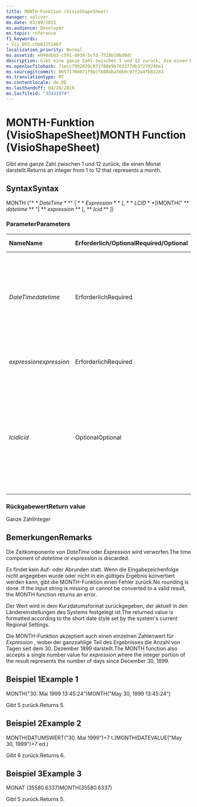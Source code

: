 ```yaml
---
title: MONTH-Funktion (VisioShapeSheet)
manager: soliver
ms.date: 03/09/2015
ms.audience: Developer
ms.topic: reference
f1_keywords:
- Vis_DSS.chm82251467
localization_priority: Normal
ms.assetid: e099dbb3-c591-d934-5cfd-7728b10bd8dc
description: Gibt eine ganze Zahl zwischen 1 und 12 zurück, die einen Monat darstellt.
ms.openlocfilehash: 71ecc7992839c871780e9b703377db37279246e1
ms.sourcegitcommit: 8657170d071f9bcf680aba50b9c07f2a4fb82283
ms.translationtype: MT
ms.contentlocale: de-DE
ms.lasthandoff: 04/28/2019
ms.locfileid: "33431974"
---
```

# <a name="month-function-visioshapesheet"></a><span data-ttu-id="32f3a-103">MONTH-Funktion (VisioShapeSheet)</span><span class="sxs-lookup"><span data-stu-id="32f3a-103">MONTH Function (VisioShapeSheet)</span></span>

<span data-ttu-id="32f3a-104">Gibt eine ganze Zahl zwischen 1 und 12 zurück, die einen Monat darstellt.</span><span class="sxs-lookup"><span data-stu-id="32f3a-104">Returns an integer from 1 to 12 that represents a month.</span></span>
  
## <a name="syntax"></a><span data-ttu-id="32f3a-105">Syntax</span><span class="sxs-lookup"><span data-stu-id="32f3a-105">Syntax</span></span>

<span data-ttu-id="32f3a-106">MONTH ("\* \* *DateTime* \* \*" | \* \* *Expression* \* \* [, \* \* *LCID* \* \*])</span><span class="sxs-lookup"><span data-stu-id="32f3a-106">MONTH(" \*\* *datetime* \*\* "| \*\* *expression* \*\* [, \*\* *lcid* \*\* ])</span></span> 
  
### <a name="parameters"></a><span data-ttu-id="32f3a-107">Parameter</span><span class="sxs-lookup"><span data-stu-id="32f3a-107">Parameters</span></span>

|<span data-ttu-id="32f3a-108">**Name**</span><span class="sxs-lookup"><span data-stu-id="32f3a-108">**Name**</span></span>|<span data-ttu-id="32f3a-109">**Erforderlich/Optional**</span><span class="sxs-lookup"><span data-stu-id="32f3a-109">**Required/Optional**</span></span>|<span data-ttu-id="32f3a-110">**Datentyp**</span><span class="sxs-lookup"><span data-stu-id="32f3a-110">**Data Type**</span></span>|<span data-ttu-id="32f3a-111">**Beschreibung**</span><span class="sxs-lookup"><span data-stu-id="32f3a-111">**Description**</span></span>|
|:-----|:-----|:-----|:-----|
| <span data-ttu-id="32f3a-112">_DateTime_</span><span class="sxs-lookup"><span data-stu-id="32f3a-112">_datetime_</span></span> <br/> |<span data-ttu-id="32f3a-113">Erforderlich</span><span class="sxs-lookup"><span data-stu-id="32f3a-113">Required</span></span>  <br/> |<span data-ttu-id="32f3a-114">**String**</span><span class="sxs-lookup"><span data-stu-id="32f3a-114">**String**</span></span> <br/> |<span data-ttu-id="32f3a-115">Beliebige Zeichenfolge, die allgemein als Datums- und Zeitangabe erkannt wird, oder ein Bezug auf eine Zelle mit einer Datums- und Zeitangabe.</span><span class="sxs-lookup"><span data-stu-id="32f3a-115">Any string commonly recognized as a date and time or a reference to a cell containing a date and time.</span></span>  <br/> |
| <span data-ttu-id="32f3a-116">_expression_</span><span class="sxs-lookup"><span data-stu-id="32f3a-116">_expression_</span></span> <br/> |<span data-ttu-id="32f3a-117">Erforderlich</span><span class="sxs-lookup"><span data-stu-id="32f3a-117">Required</span></span>  <br/> |<span data-ttu-id="32f3a-118">**String**</span><span class="sxs-lookup"><span data-stu-id="32f3a-118">**String**</span></span> <br/> | <span data-ttu-id="32f3a-119">Beliebiger Ausdruck, der eine Datums- und Zeitangabe liefert.</span><span class="sxs-lookup"><span data-stu-id="32f3a-119">Any expression that yields a date and time.</span></span>  <br/> |
| <span data-ttu-id="32f3a-120">_lcid_</span><span class="sxs-lookup"><span data-stu-id="32f3a-120">_lcid_</span></span> <br/> |<span data-ttu-id="32f3a-121">Optional</span><span class="sxs-lookup"><span data-stu-id="32f3a-121">Optional</span></span>  <br/> |<span data-ttu-id="32f3a-122">**Number**</span><span class="sxs-lookup"><span data-stu-id="32f3a-122">**Number**</span></span> <br/> |<span data-ttu-id="32f3a-123">Der lokale Bezeichner, der bei der Auswertung eines nicht lokalen Werts für datetime verwendet werden soll.</span><span class="sxs-lookup"><span data-stu-id="32f3a-123">The locale identifier to be used in evaluating a nonlocal datetime.</span></span> <span data-ttu-id="32f3a-124">Der lokale Bezeichner ist eine Zahl, die in den Systemkopfdateien beschrieben wird.</span><span class="sxs-lookup"><span data-stu-id="32f3a-124">The locale identifier is a number described in the system header files.</span></span>  <br/> |
   
### <a name="return-value"></a><span data-ttu-id="32f3a-125">Rückgabewert</span><span class="sxs-lookup"><span data-stu-id="32f3a-125">Return value</span></span>

<span data-ttu-id="32f3a-126">Ganze Zahl</span><span class="sxs-lookup"><span data-stu-id="32f3a-126">Integer</span></span>
  
## <a name="remarks"></a><span data-ttu-id="32f3a-127">Bemerkungen</span><span class="sxs-lookup"><span data-stu-id="32f3a-127">Remarks</span></span>

<span data-ttu-id="32f3a-128">Die Zeitkomponente von _DateTime_ oder _Expression_ wird verworfen.</span><span class="sxs-lookup"><span data-stu-id="32f3a-128">The time component of  _datetime_ or  _expression_ is discarded.</span></span> 
  
<span data-ttu-id="32f3a-p102">Es findet kein Auf- oder Abrunden statt. Wenn die Eingabezeichenfolge nicht angegeben wurde oder nicht in ein gültiges Ergebnis konvertiert werden kann, gibt die MONTH-Funktion einen Fehler zurück.</span><span class="sxs-lookup"><span data-stu-id="32f3a-p102">No rounding is done. If the input string is missing or cannot be converted to a valid result, the MONTH function returns an error.</span></span>
  
<span data-ttu-id="32f3a-131">Der Wert wird in dem Kurzdatumsformat zurückgegeben, der aktuell in den Ländereinstellungen des Systems festgelegt ist.</span><span class="sxs-lookup"><span data-stu-id="32f3a-131">The returned value is formatted according to the short date style set by the system's current Regional Settings.</span></span>
  
<span data-ttu-id="32f3a-132">Die MONTH-Funktion akzeptiert auch einen einzelnen Zahlenwert für _Expression_ , wobei der ganzzahlige Teil des Ergebnisses die Anzahl von Tagen seit dem 30. Dezember 1899 darstellt.</span><span class="sxs-lookup"><span data-stu-id="32f3a-132">The MONTH function also accepts a single number value for  _expression_ where the integer portion of the result represents the number of days since December 30, 1899.</span></span> 
  
## <a name="example-1"></a><span data-ttu-id="32f3a-133">Beispiel 1</span><span class="sxs-lookup"><span data-stu-id="32f3a-133">Example 1</span></span>

<span data-ttu-id="32f3a-134">MONTH("30. Mai 1999 13:45:24")</span><span class="sxs-lookup"><span data-stu-id="32f3a-134">MONTH("May 30, 1999 13:45:24")</span></span>
  
<span data-ttu-id="32f3a-135">Gibt 5 zurück.</span><span class="sxs-lookup"><span data-stu-id="32f3a-135">Returns 5.</span></span>
  
## <a name="example-2"></a><span data-ttu-id="32f3a-136">Beispiel 2</span><span class="sxs-lookup"><span data-stu-id="32f3a-136">Example 2</span></span>

<span data-ttu-id="32f3a-137">MONTH(DATUMSWERT("30. Mai 1999")+7 t.)</span><span class="sxs-lookup"><span data-stu-id="32f3a-137">MONTH(DATEVALUE("May 30, 1999")+7 ed.)</span></span>
  
<span data-ttu-id="32f3a-138">Gibt 6 zurück.</span><span class="sxs-lookup"><span data-stu-id="32f3a-138">Returns 6.</span></span>
  
## <a name="example-3"></a><span data-ttu-id="32f3a-139">Beispiel 3</span><span class="sxs-lookup"><span data-stu-id="32f3a-139">Example 3</span></span>

<span data-ttu-id="32f3a-140">MONAT (35580.6337)</span><span class="sxs-lookup"><span data-stu-id="32f3a-140">MONTH(35580.6337)</span></span>
  
<span data-ttu-id="32f3a-141">Gibt 5 zurück.</span><span class="sxs-lookup"><span data-stu-id="32f3a-141">Returns 5.</span></span>
  

